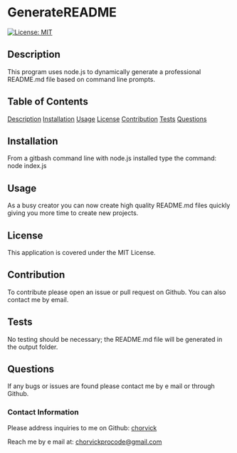   # GenerateREADME 

[![License: MIT](https://img.shields.io/badge/License-MIT-yellow.svg)](https://opensource.org/licenses/MIT)

## Description
This program uses node.js to dynamically generate a professional README.md file based on command line prompts.

## Table of Contents
[Description](#description)
[Installation](#installation)
[Usage](#usage)
[License](#license)
[Contribution](#contribution)
[Tests](#tests)
[Questions](#questions)


## Installation
From a gitbash command line with node.js installed type the command: node index.js

## Usage
As a busy creator you can now create high quality README.md files quickly giving you more time to create new projects.

## License
This application is covered under the MIT License.

## Contribution 
To contribute please open an issue or pull request on Github. You can also contact me by email.

## Tests
No testing should be necessary; the README.md file will be generated in the output folder.

## Questions
If any bugs or issues are found please contact me by e mail or through Github.

### Contact Information
Please address inquiries to me on Github: [chorvick](https://github.com/chorvick)

Reach me by e mail at: chorvickprocode@gmail.com